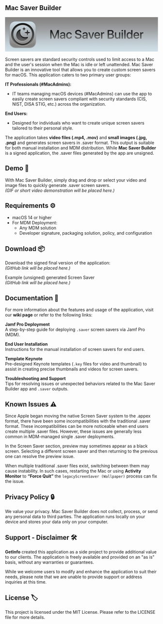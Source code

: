 ## **Mac Saver Builder**

![App Banner](https://raw.githubusercontent.com/GetInfo-ACN/MacSaverBuilder/main/Screenshots/App_Banner.png)

Screen savers are standard security controls used to limit access to a Mac and the user's session when the Mac is idle or left unattended. Mac Saver Builder is an innovative tool that allows you to create custom screen savers for macOS. This application caters to two primary user groups:

**IT Professionals (#MacAdmins):**

*   IT teams managing macOS devices (#MacAdmins) can use the app to easily create screen savers compliant with security standards (CIS, NIST, DISA STIG, etc.) across the organization.

**End Users:**

*   Designed for individuals who want to create unique screen savers tailored to their personal style.

The application takes **video files (.mp4, .mov)** and **small images (.jpg, .png)** and generates screen savers in .saver format. This output is suitable for both manual installation and MDM distribution. While **Mac Saver Builder** is a signed application, the .saver files generated by the app are unsigned.

## **Demo 🚀**

With Mac Saver Builder, simply drag and drop or select your video and image files to quickly generate .saver screen savers.  
_(GIF or short video demonstration will be placed here.)_

## **Requirements ⚙️**

*   macOS 14 or higher
*   For MDM Deployment:
    *   Any MDM solution
    *   Developer signature, packaging solution, policy, and configuration

## **Download 📦**

Download the signed final version of the application:  
_(GitHub link will be placed here.)_  

Example (unsigned) generated Screen Saver  
_(GitHub link will be placed here.)_

## **Documentation 📝**

For more information about the features and usage of the application, visit our **wiki page** or refer to the following links:

**Jamf Pro Deployment**  
A step-by-step guide for deploying `.saver` screen savers via Jamf Pro (MDM).

**End User Installation**  
Instructions for the manual installation of screen savers for end users.

**Template Keynote**  
Pre-designed Keynote templates (`.key` files for video and thumbnail) to assist in creating precise thumbnails and videos for screen savers.

**Troubleshooting and Support**  
Tips for resolving issues or unexpected behaviors related to the Mac Saver Builder app and `.saver` outputs.

## **Known Issues ⚠️**

Since Apple began moving the native Screen Saver system to the .appex format, there have been some incompatibilities with the traditional .saver format. These incompatibilities can be more noticeable when end users create multiple .saver files. However, these issues are generally less common in MDM-managed single .saver deployments.

In the Screen Saver section, preview may sometimes appear as a black screen. Selecting a different screen saver and then returning to the previous one can resolve the preview issue. 

When multiple traditional .saver files exist, switching between them may cause instability. In such cases, restarting the Mac or using **Activity Monitor** to **“Force Quit”** the `legacyScreenSaver (Wallpaper)` process can fix the issue.

## **Privacy Policy 🔒**

We value your privacy. Mac Saver Builder does not collect, process, or send any personal data to third parties. The application runs locally on your device and stores your data only on your computer.

## **Support - Disclaimer 🛠️**

**GetInfo** created this application as a side project to provide additional value to our clients. The application is freely available and provided on an "as is" basis, without any warranties or guarantees.

While we welcome users to modify and enhance the application to suit their needs, please note that we are unable to provide support or address inquiries at this time.

## **License 🏷️**

This project is licensed under the MIT License. Please refer to the LICENSE file for more details.
